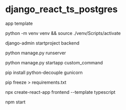 # django_react_ts_postgres
app template

python -m venv venv && source ./venv/Scripts/activate


django-admin startproject backend

python manage.py runserver

python manage.py startapp custom_command

pip install python-decouple gunicorn

pip freeze > requirements.txt

npx create-react-app frontend --template typescript

npm start